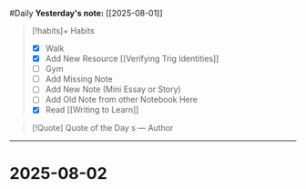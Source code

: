 #Daily
**Yesterday's note:** [[2025-08-01]]

> [!habits]+ Habits 
>- [x] Walk 
>- [x] Add New Resource [[Verifying Trig Identities]]
> - [ ] Gym 
> - [ ] Add Missing Note
> - [ ] Add New Note (Mini Essay or Story)
> - [ ] Add Old Note from other Notebook Here 
> - [x] Read [[Writing to Learn]]

> [!Quote]  Quote of the Day
> s
> — Author


<hr>

# 2025-08-02

